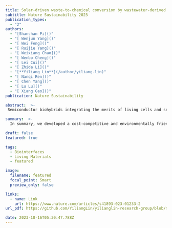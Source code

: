 ```yaml
---
title: Solar-driven waste-to-chemical conversion by wastewater-derived semiconductor biohybrids
subtitle: Nature Sustainability 2023
publication_types:
  - "2"
authors:
  - "[Shanshan Pi]()"
  - "[ Wenjun Yang]()"
  - "[ Wei Feng]()"
  - "[ Ruijie Yang]()"
  - "[ Weixiang Chao]()"
  - "[ Wenbo Cheng]()"
  - "[ Lei Cui]()"
  - "[ Zhida Li]()"
  - "[**Yiliang Lin**](/author/yiliang-lin)"
  - "[ Nanqi Ren]()"
  - "[ Chen Yang]()"
  - "[ Lu Lu]()"
  - "[ Xiang Gao]()"
publication: Nature Sustainability

abstract:  >-
 Semiconductor biohybrids integrating the merits of living cells and semiconductor materials have the potential to shift the current energy-intensive chemical production system to a more sustainable one by offering efficient solar-to-chemical conversion. However, cost-competitive and environmentally friendly scaling-up approaches are still urgently needed. To tackle this challenge, we propose a strategy that co-utilizes pollutants in wastewater to produce semiconductor biohybrids in-situ for scalable solar-to-chemical conversion. Specifically, we introduce an aerobic sulfate reduction pathway into Vibrio natriegens to enable the direct utilization of heavy metal ions (that is, Cd2+), sulfate and organics in wastewater to biosynthesize functional semiconductor nanoparticles in living V. natriegens to assemble semiconductor biohybrids. Meanwhile, a designated biosynthetic pathway is introduced into the biohybrids to enable the production of 2,3-butanediol, a valuable bulk chemical with wide applications, from organics in wastewater. Using the obtained biohybrids, the production of 2,3-butanediol reaches 13.09 g l−1 in a 5-l illuminated fermenter using wastewater as the feedstock, revealing its scalability. Life-cycle assessment shows that this specific biohybrid route has substantial sustainability gain compared with conventional 2,3-butanediol production routes. This work can bring solar-driven biomanufacturing and waste-to-wealth conversion one step forward and pave the way to cleaner production and circular economy.

summary:  >-
  In summary, we developed a cost-competitive and environmentally friendly approach that is promising for sustainable and scalable production of semiconductor biohybrids towards solar-driven chemical production utilizing multiple pollutants in wastewater. Compared with fossil-fuels refining and sugar-based bacterial fermentation, the wastewater-derived biohybrid system shows lower carbon emission and production cost. We believe wastewater-based hybrid fermentation will provide an alternative for both sustainable biomanufacturing and environmental remediation.

draft: false
featured: true

tags:
  - Biointerfaces
  - Living Materials
  - featured

image:
  filename: featured
  focal_point: Smart
  preview_only: false

links:
  - name: Link
    url: https://www.nature.com/articles/s41893-023-01233-2
url_pdf: https://github.com/YiliangLin/yilianglin-research-group/blob/main/assets/media/Pi%20et%20al.%20-%202023%20-%20Solar-driven%20waste-to-chemical%20conversion%20by%20waste.pdf?raw=true

date: 2023-10-16T05:30:47.788Z
---
```

